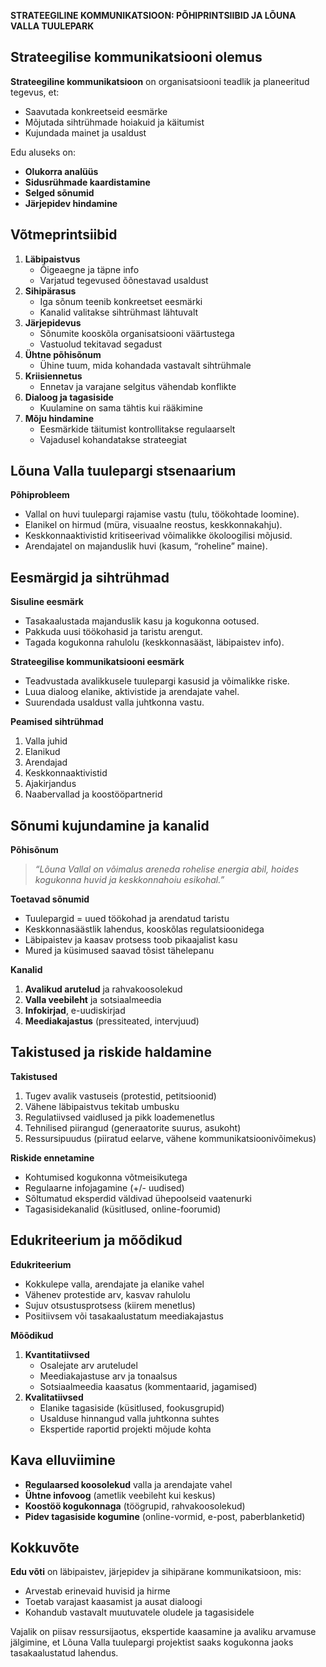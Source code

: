 **STRATEEGILINE KOMMUNIKATSIOON: PÕHIPRINTSIIBID JA LÕUNA VALLA TUULEPARK**

## Strateegilise kommunikatsiooni olemus

**Strateegiline kommunikatsioon** on organisatsiooni teadlik ja planeeritud tegevus, et:
- Saavutada konkreetseid eesmärke
- Mõjutada sihtrühmade hoiakuid ja käitumist
- Kujundada mainet ja usaldust

Edu aluseks on:
- **Olukorra analüüs**
- **Sidusrühmade kaardistamine**
- **Selged sõnumid**
- **Järjepidev hindamine**

## Võtmeprintsiibid

1. **Läbipaistvus**
    - Õigeaegne ja täpne info
    - Varjatud tegevused õõnestavad usaldust
2. **Sihipärasus**
    - Iga sõnum teenib konkreetset eesmärki
    - Kanalid valitakse sihtrühmast lähtuvalt
3. **Järjepidevus**
    - Sõnumite kooskõla organisatsiooni väärtustega
    - Vastuolud tekitavad segadust
4. **Ühtne põhisõnum**
    - Ühine tuum, mida kohandada vastavalt sihtrühmale
5. **Kriisiennetus**
    - Ennetav ja varajane selgitus vähendab konflikte
6. **Dialoog ja tagasiside**
    - Kuulamine on sama tähtis kui rääkimine
7. **Mõju hindamine**
    - Eesmärkide täitumist kontrollitakse regulaarselt
    - Vajadusel kohandatakse strateegiat

## Lõuna Valla tuulepargi stsenaarium

**Põhiprobleem**
- Vallal on huvi tuulepargi rajamise vastu (tulu, töökohtade loomine).
- Elanikel on hirmud (müra, visuaalne reostus, keskkonnakahju).
- Keskkonnaaktivistid kritiseerivad võimalikke ökoloogilisi mõjusid.
- Arendajatel on majanduslik huvi (kasum, “roheline” maine).

## Eesmärgid ja sihtrühmad

**Sisuline eesmärk**
- Tasakaalustada majanduslik kasu ja kogukonna ootused.
- Pakkuda uusi töökohasid ja taristu arengut.
- Tagada kogukonna rahulolu (keskkonnasääst, läbipaistev info).

**Strateegilise kommunikatsiooni eesmärk**
- Teadvustada avalikkusele tuulepargi kasusid ja võimalikke riske.
- Luua dialoog elanike, aktivistide ja arendajate vahel.
- Suurendada usaldust valla juhtkonna vastu.

**Peamised sihtrühmad**
1. Valla juhid
2. Elanikud
3. Arendajad
4. Keskkonnaaktivistid
5. Ajakirjandus
6. Naabervallad ja koostööpartnerid

## Sõnumi kujundamine ja kanalid

**Põhisõnum**
> *“Lõuna Vallal on võimalus areneda rohelise energia abil, hoides kogukonna huvid ja keskkonnahoiu esikohal.”*

**Toetavad sõnumid**
- Tuulepargid = uued töökohad ja arendatud taristu
- Keskkonnasäästlik lahendus, kooskõlas regulatsioonidega
- Läbipaistev ja kaasav protsess toob pikaajalist kasu
- Mured ja küsimused saavad tõsist tähelepanu

**Kanalid**
1. **Avalikud arutelud** ja rahvakoosolekud
2. **Valla veebileht** ja sotsiaalmeedia
3. **Infokirjad**, e-uudiskirjad
4. **Meediakajastus** (pressiteated, intervjuud)

## Takistused ja riskide haldamine

**Takistused**
1. Tugev avalik vastuseis (protestid, petitsioonid)
2. Vähene läbipaistvus tekitab umbusku
3. Regulatiivsed vaidlused ja pikk loademenetlus
4. Tehnilised piirangud (generaatorite suurus, asukoht)
5. Ressursipuudus (piiratud eelarve, vähene kommunikatsioonivõimekus)

**Riskide ennetamine**
- Kohtumised kogukonna võtmeisikutega
- Regulaarne infojagamine (+/- uudised)
- Sõltumatud eksperdid väldivad ühepoolseid vaatenurki
- Tagasisidekanalid (küsitlused, online-foorumid)

## Edukriteerium ja mõõdikud

**Edukriteerium**
- Kokkulepe valla, arendajate ja elanike vahel
- Vähenev protestide arv, kasvav rahulolu
- Sujuv otsustusprotsess (kiirem menetlus)
- Positiivsem või tasakaalustatum meediakajastus

**Mõõdikud**
1. **Kvantitatiivsed**
    - Osalejate arv aruteludel
    - Meediakajastuse arv ja tonaalsus
    - Sotsiaalmeedia kaasatus (kommentaarid, jagamised)
2. **Kvalitatiivsed**
    - Elanike tagasiside (küsitlused, fookusgrupid)
    - Usalduse hinnangud valla juhtkonna suhtes
    - Ekspertide raportid projekti mõjude kohta

## Kava elluviimine

- **Regulaarsed koosolekud** valla ja arendajate vahel
- **Ühtne infovoog** (ametlik veebileht kui keskus)
- **Koostöö kogukonnaga** (töögrupid, rahvakoosolekud)
- **Pidev tagasiside kogumine** (online-vormid, e-post, paberblanketid)

## Kokkuvõte

**Edu võti** on läbipaistev, järjepidev ja sihipärane kommunikatsioon, mis:
- Arvestab erinevaid huvisid ja hirme
- Toetab varajast kaasamist ja ausat dialoogi
- Kohandub vastavalt muutuvatele oludele ja tagasisidele

Vajalik on piisav ressursijaotus, ekspertide kaasamine ja avaliku arvamuse jälgimine, et Lõuna Valla tuulepargi projektist saaks kogukonna jaoks tasakaalustatud lahendus.
